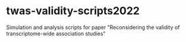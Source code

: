 # twas-validity-scripts2022
Simulation and analysis scripts for paper "Reconsidering the validity of transcriptome-wide association studies"
